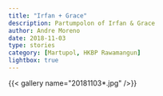 ```yaml
---
title: "Irfan + Grace"
description: Partumpolon of Irfan & Grace
author: Andre Moreno
date: 2018-11-03
type: stories
category: [Martupol, HKBP Rawamangun]
lightbox: true
---
```



{{< gallery name="20181103*.jpg" />}}
